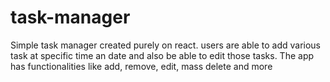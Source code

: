 # task-manager
Simple task manager created purely on react. users are able to add various task at specific time an date and also be able to edit those tasks. The app has functionalities like add, remove, edit, mass delete and more
